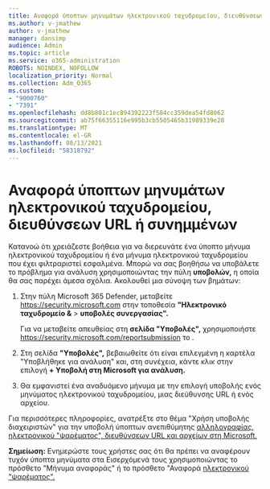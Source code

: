 ```yaml
---
title: Αναφορά ύποπτων μηνυμάτων ηλεκτρονικού ταχυδρομείου, διευθύνσεων URL ή συνημμένων
ms.author: v-jmathew
author: v-jmathew
manager: dansimp
audience: Admin
ms.topic: article
ms.service: o365-administration
ROBOTS: NOINDEX, NOFOLLOW
localization_priority: Normal
ms.collection: Adm_O365
ms.custom:
- "9000760"
- "7391"
ms.openlocfilehash: dd8b801c1ec894392223f584cc359dea54fd8062
ms.sourcegitcommit: ab75f66355116e995b3cb5505465b31989339e28
ms.translationtype: MT
ms.contentlocale: el-GR
ms.lasthandoff: 08/13/2021
ms.locfileid: "58318792"
---
```

# <a name="report-suspicious-emails-urls-or-attachments"></a>Αναφορά ύποπτων μηνυμάτων ηλεκτρονικού ταχυδρομείου, διευθύνσεων URL ή συνημμένων

Κατανοώ ότι χρειάζεστε βοήθεια για να διερευνάτε ένα ύποπτο μήνυμα ηλεκτρονικού ταχυδρομείου ή ένα μήνυμα ηλεκτρονικού ταχυδρομείου που έχει φιλτραριστεί εσφαλμένα. Μπορώ να σας βοηθήσω να υποβάλετε το πρόβλημα για ανάλυση χρησιμοποιώντας την πύλη **υποβολών,** η οποία θα σας παρέχει άμεσα σχόλια. Ακολουθεί μια σύνοψη των βημάτων:

1. Στην πύλη Microsoft 365 Defender, μεταβείτε <https://security.microsoft.com> στην τοποθεσία **"Ηλεκτρονικό ταχυδρομείο &** \> **υποβολές συνεργασίας".**

   Για να μεταβείτε απευθείας στη **σελίδα "Υποβολές",** χρησιμοποιήστε <https://security.microsoft.com/reportsubmission> το .

2. Στη σελίδα **"Υποβολές",** βεβαιωθείτε ότι είναι επιλεγμένη η καρτέλα "Υποβλήθηκε για ανάλυση" και, στη συνέχεια, κάντε κλικ στην επιλογή **+ Υποβολή στη Microsoft για ανάλυση.** 

3. Θα εμφανιστεί ένα αναδυόμενο μήνυμα με την επιλογή υποβολής ενός μηνύματος ηλεκτρονικού ταχυδρομείου, μιας διεύθυνσης URL ή ενός αρχείου.

Για περισσότερες πληροφορίες, ανατρέξτε στο θέμα "Χρήση υποβολής διαχειριστών" για την υποβολή ύποπτων ανεπιθύμητης [αλληλογραφίας, ηλεκτρονικού "ψαρέματος", διευθύνσεων URL και αρχείων στη Microsoft.](https://docs.microsoft.com/microsoft-365/security/office-365-security/admin-submission)

**Σημείωση:** Ενημερώστε τους χρήστες σας ότι θα πρέπει να αναφέρουν τυχόν ύποπτα μηνύματα στα Εισερχόμενά τους χρησιμοποιώντας το πρόσθετο "Μήνυμα αναφοράς" ή το πρόσθετο "Αναφορά [ηλεκτρονικού "ψαρέματος".](https://docs.microsoft.com/microsoft-365/security/office-365-security/enable-the-report-message-add-in)
